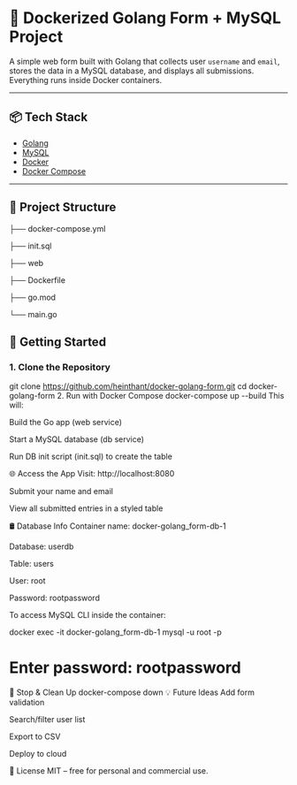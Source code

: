 # 🐳 Dockerized Golang Form + MySQL Project

A simple web form built with Golang that collects user `username` and `email`, stores the data in a MySQL database, and displays all submissions. Everything runs inside Docker containers.

---

## 📦 Tech Stack

- [Golang](https://golang.org/)
- [MySQL](https://www.mysql.com/)
- [Docker](https://www.docker.com/)
- [Docker Compose](https://docs.docker.com/compose/)

---

## 📁 Project Structure

├── docker-compose.yml

├── init.sql 

├── web 

├── Dockerfile 

├── go.mod 

└── main.go


## 🚀 Getting Started

### 1. Clone the Repository

git clone https://github.com/heinthant/docker-golang-form.git
cd docker-golang-form
2. Run with Docker Compose
docker-compose up --build
This will:

Build the Go app (web service)

Start a MySQL database (db service)

Run DB init script (init.sql) to create the table

🌐 Access the App
Visit: http://localhost:8080

Submit your name and email

View all submitted entries in a styled table

🛢️ Database Info
Container name: docker-golang_form-db-1

Database: userdb

Table: users

User: root

Password: rootpassword

To access MySQL CLI inside the container:


docker exec -it docker-golang_form-db-1 mysql -u root -p
# Enter password: rootpassword
🧹 Stop & Clean Up
docker-compose down
💡 Future Ideas
Add form validation

Search/filter user list

Export to CSV

Deploy to cloud

📝 License
MIT – free for personal and commercial use.
